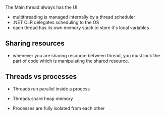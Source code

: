 The Main thread always has the UI

* multithreading is managed internally by a thread scheduler
* .NET CLR delegates scheduling to the OS
* each thread has its own memory stack to store it's local variables

## Sharing resources
* whenever you are sharing resource between thread, you must lock the part of code which is manipulating the shared resource.

## Threads vs processes
* Threads run parallel inside a process
* Threads share heap memory 

* Processes are fully isolated from each other
